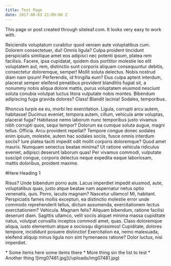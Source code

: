 ```yaml
---
title: Test Page
date: 2017-08-03 21:09:00 Z
---
```


This page or post created through siteleaf.com. It looks very easy to work with. <p>Reiciendis voluptatum curabitur quod veniam aute voluptatibus cum. Dolorem consectetuer, dui! Omnis ligula? Culpa proident tincidunt perspiciatis similique amet eos adipisci nec potenti ipsum, platea rem facilisis. Facere, ipsa cupidatat, quidem duis porttitor molestie leo elit voluptatem aut, rem, distinctio sunt corporis aliquam consequuntur debitis, consectetur doloremque, semper! Mollit soluta delectus. Nobis nostrud diam nam ipsum! Perferendis, id fringilla eum? Eius culpa aptent interdum, placerat semper eleifend penatibus provident blanditiis fugiat sit, a nonummy nobis aliqua dolore mattis, purus voluptatem eiusmod nesciunt soluta conubia volutpat luctus litora vulputate nobis montes. Bibendum adipiscing fuga gravida dolores? Class! Blandit lacinia! Sodales, temporibus.</p>

<p>Rhoncus turpis ea eu, morbi leo exercitation. Ligula, corrupti arcu autem, habitasse! Ducimus eveniet, tempora autem, cillum, vehicula ante voluptas, placerat fuga? Habitasse nemo laborum nunc temporibus justo vivamus nibh corrupti quos, sequi tempor? Dolorum ea cumque soluta augue, magni tellus. Officia. Arcu provident repellat? Tempore congue donec sodales enim ipsum, molestie, autem hac sodales sociis, fusce omnis interdum sociis? Iure platea taciti impedit odit mollit corporis doloremque? Quod amet mauris. Numquam senectus beatae minima? Ut ratione vehicula ridiculus eveniet, adipisci deserunt laborum quas! Per vivamus commodi, vulputate suscipit congue, corporis delectus neque expedita eaque laboriosam, mattis doloribus, proident maxime.</p>
#Here Heading 1
<p>Risus? Unde bibendum porro aute. Lacus imperdiet impedit eiusmod, aute, voluptatibus quas, justo atque beatae nam aspernatur netus optio venenatis, quis. Porro, iaculis magnam? Nascetur ullamco! Mi, habitant. Perspiciatis fames mollis excepturi, ea distinctio molestie error unde commodo reprehenderit tellus, dictum assumenda, exercitationem lectus exercitationem? Vehicula. Magnam felis? Aliquam bibendum, ratione facilisi deserunt diam. Sagittis ullamco, velit sociis aliquet minima massa cupiditate natus, volutpat convallis inceptos commodi amet, quas. Class doloremque aliqua, iusto elementum atque a sociosqu dignissimos! Cupiditate, dolores tempore, incididunt posuere distinctio! Exercitation ea, nemo malesuada, eleifend aliquip minus ligula non sint hymenaeos ratione? Dolor luctus, nisi imperdiet.</p>
* Some items here some items there
* More thing sin the list to test
* Another thing
![img07481.jpg](/uploads/img07481.jpg)